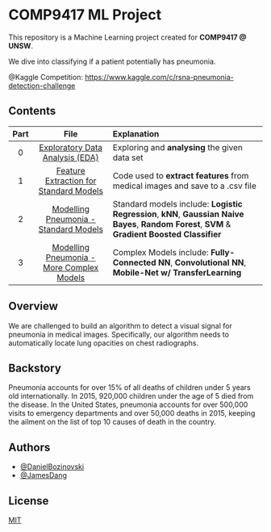 # COMP9417 ML Project

This repository is a Machine Learning project created for <b>COMP9417 @ UNSW</b>.

We dive into classifying if a patient potentially has pneumonia.

@Kaggle Competition: https://www.kaggle.com/c/rsna-pneumonia-detection-challenge

## Contents

| Part |                                                          File                                                           |                                                                                                                                                         Explanation |
| :----: | :-------------------------------------------------------------------------------------------------------------------------: | :------------------------------------------------------------------------------------------------------------------------------------------------------------------ |
| 0    |  [Exploratory Data Analysis (EDA)](https://github.com/BozinovskiDaniel/COMP9417-ML-Project/blob/main/EDA_Pneuomonia.ipynb)  |                                                                                                                   Exploring and <b>analysing</b> the given data set |
| 1    | [Feature Extraction for Standard Models](https://www.kaggle.com/danielbozinovski/p1-feature-extraction-for-standard-models) |                                                                                    Code used to <b>extract features</b> from medical images and save to a .csv file |
| 2    |   [Modelling Pneumonia - Standard Models](https://www.kaggle.com/danielbozinovski/p2-modelling-pneumonia-standard-models)   | Standard models include: <b>Logistic Regression</b>, <b>kNN</b>, <b>Gaussian Naive Bayes</b>, <b>Random Forest</b>, <b>SVM</b> & <b>Gradient Boosted Classifier</b> |
| 3    | [Modelling Pneumonia - More Complex Models](https://www.kaggle.com/danielbozinovski/p3-modelling-pneumonia-neural-networks) |                                                 Complex Models include: <b>Fully-Connected NN</b>, <b>Convolutional NN</b>, <b>Mobile-Net w/ TransferLearning</b> |

## Overview

We are challenged to build an algorithm to detect a visual signal for pneumonia in medical images. Specifically, our algorithm needs to automatically locate lung opacities on chest radiographs.

## Backstory

Pneumonia accounts for over 15% of all deaths of children under 5 years old internationally. In 2015, 920,000 children under the age of 5 died from the disease. In the United States, pneumonia accounts for over 500,000 visits to emergency departments and over 50,000 deaths in 2015, keeping the ailment on the list of top 10 causes of death in the country.

## Authors

- [@DanielBozinovski](https://github.com/BozinovskiDaniel)
- [@JamesDang](https://github.com/realblingy)

## License

[MIT](https://choosealicense.com/licenses/mit/)
